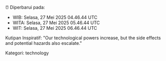 ⏰ Diperbarui pada:
- WIB: Selasa, 27 Mei 2025 04.46.44 UTC
- WITA: Selasa, 27 Mei 2025 05.46.44 UTC
- WIT: Selasa, 27 Mei 2025 06.46.44 UTC

Kutipan Inspiratif:
"Our technological powers increase, but the side effects and potential hazards also escalate."


Kategori: technology

